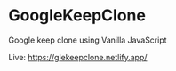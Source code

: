 # GoogleKeepClone
Google keep clone using Vanilla JavaScript

Live: https://glekeepclone.netlify.app/
